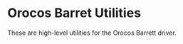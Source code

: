Orocos Barret Utilities
=======================

These are high-level utilities for the Orocos Barrett driver.
